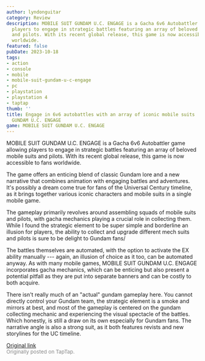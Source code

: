 ```yaml
---
author: lyndonguitar
category: Review
description: MOBILE SUIT GUNDAM U.C. ENGAGE is a Gacha 6v6 Autobattler game allowing
  players to engage in strategic battles featuring an array of beloved mobile suits
  and pilots. With its recent global release, this game is now accessible to fans
  worldwide.
featured: false
pubDate: 2023-10-18
tags:
- action
- console
- mobile
- mobile-suit-gundam-u-c-engage
- pc
- playstation
- playstation 4
- taptap
thumb: ''
title: Engage in 6v6 autobattles with an array of iconic mobile suits | MOBILE SUIT
  GUNDAM U.C. ENGAGE
game: MOBILE SUIT GUNDAM U.C. ENGAGE
---
```

MOBILE SUIT GUNDAM U.C. ENGAGE is a Gacha 6v6 Autobattler game allowing players to engage in strategic battles featuring an array of beloved mobile suits and pilots. With its recent global release, this game is now accessible to fans worldwide.

The game offers an enticing blend of classic Gundam lore and a new narrative that combines animation with engaging battles and adventures. It's possibly a dream come true for fans of the Universal Century timeline, as it brings together various iconic characters and mobile suits in a single mobile game.

The gameplay primarily revolves around assembling squads of mobile suits and pilots, with gacha mechanics playing a crucial role in collecting them. While I found the strategic element to be super simple and borderline an illusion for players, the ability to collect and upgrade different mech suits and pilots is sure to be delight to Gundam fans/

The battles themselves are automated, with the option to activate the EX ability manually --- again, an illusion of choice as it too, can be automated anyway.  As with many mobile games, MOBILE SUIT GUNDAM U.C. ENGAGE incorporates gacha mechanics, which can be enticing but also present a potential pitfall as they are put into separate banners and can be costly to both acquire.

There isn't really much of an "actual" gundam gameplay here. You cannot directly control your Gundam team, the strategic element is a smoke and mirrors at best, and most of the gameplay is centered on the gundam collecting mechanic and experiencing the visual spectacle of the battles. Which honestly, is still a draw on its own especially for Gundam fans. The narrative angle is also a strong suit, as it both features revists and new storylines for the UC timeline.

[Original link](https://www.taptap.io/post/6449465)<br><span style="font-size: 0.95em; color: #888;">Originally posted on TapTap.</span>